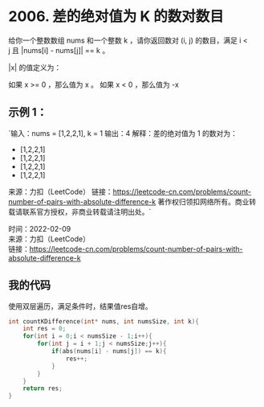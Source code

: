 # 2006. 差的绝对值为 K 的数对数目
给你一个整数数组 nums 和一个整数 k ，请你返回数对 (i, j) 的数目，满足 i < j 且 |nums[i] - nums[j]| == k 。

|x| 的值定义为：

如果 x >= 0 ，那么值为 x 。
如果 x < 0 ，那么值为 -x 
## 示例 1：

`输入：nums = [1,2,2,1], k = 1
输出：4
解释：差的绝对值为 1 的数对为：
- [1,2,2,1]
- [1,2,2,1]
- [1,2,2,1]
- [1,2,2,1]

来源：力扣（LeetCode）
链接：https://leetcode-cn.com/problems/count-number-of-pairs-with-absolute-difference-k
著作权归领扣网络所有。商业转载请联系官方授权，非商业转载请注明出处。`


时间：2022-02-09  
来源：力扣（LeetCode）  
链接：https://leetcode-cn.com/problems/count-number-of-pairs-with-absolute-difference-k

## 我的代码
使用双层遍历，满足条件时，结果值res自增。
```C
int countKDifference(int* nums, int numsSize, int k){
    int res = 0;
    for(int i = 0;i < numsSize - 1;i++){
        for(int j = i + 1;j < numsSize;j++){
            if(abs(nums[i] - nums[j]) == k){
                res++;
            }
        }
    }
    return res;
}
```
